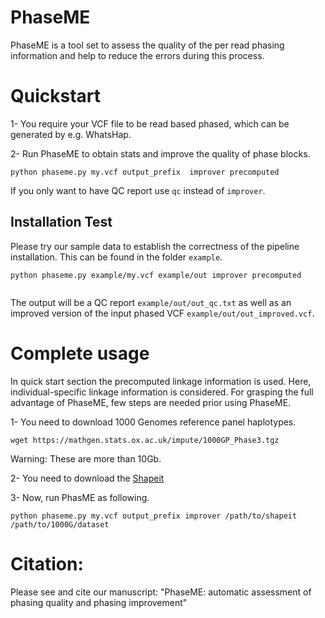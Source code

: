 PhaseME
======

PhaseME is a tool set to assess the quality of the per read phasing information and help to reduce the errors during this process. 


# Quickstart

1- You require your VCF file to be read based phased, which can be generated by e.g. WhatsHap.

2- Run PhaseME to obtain stats and improve the quality of phase blocks.

```
python phaseme.py my.vcf output_prefix  improver precomputed
```
If you only want to have QC report use `qc` instead of `improver`. 


## Installation Test

Please try our sample data to establish the correctness of the pipeline installation. This can be found in the folder `example`.

```
python phaseme.py example/my.vcf example/out improver precomputed


```
The output will be a QC report `example/out/out_qc.txt` as well as an improved version of the input phased VCF `example/out/out_improved.vcf`.

# Complete usage

In quick start section the precomputed linkage information is used. Here, individual-specific linkage information is considered.  For grasping the full advantage of PhaseME, few steps are needed prior using PhaseME.

1- You need to download 1000 Genomes reference panel haplotypes.

```
wget https://mathgen.stats.ox.ac.uk/impute/1000GP_Phase3.tgz
```
Warning: These are more than 10Gb.


2- You need to download the [Shapeit](https://mathgen.stats.ox.ac.uk/genetics_software/shapeit/shapeit.html)

3- Now, run PhasME as following.


```
python phaseme.py my.vcf output_prefix improver /path/to/shapeit /path/to/1000G/dataset
```




# Citation:

Please see and cite our manuscript: "PhaseME: automatic assessment of phasing quality and phasing improvement"






